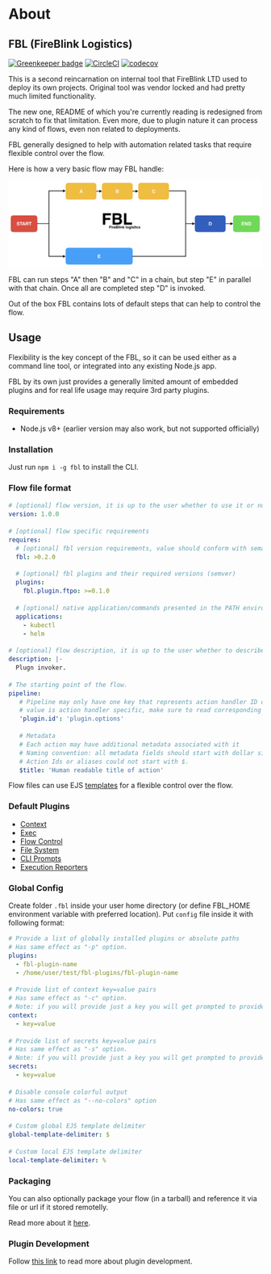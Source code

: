 # About



## FBL \(FireBlink Logistics\)

[![Greenkeeper badge](https://badges.greenkeeper.io/FireBlinkLTD/fbl.svg)](https://greenkeeper.io/) [![CircleCI](https://circleci.com/gh/FireBlinkLTD/fbl.svg?style=svg)](https://circleci.com/gh/FireBlinkLTD/fbl) [![codecov](https://codecov.io/gh/FireBlinkLTD/fbl/branch/master/graph/badge.svg)](https://codecov.io/gh/FireBlinkLTD/fbl)

This is a second reincarnation on internal tool that FireBlink LTD used to deploy its own projects. Original tool was vendor locked and had pretty much limited functionality.

The new one, README of which you're currently reading is redesigned from scratch to fix that limitation. Even more, due to plugin nature it can process any kind of flows, even non related to deployments.

FBL generally designed to help with automation related tasks that require flexible control over the flow.

Here is how a very basic flow may FBL handle:

![Sample Flow](.gitbook/assets/sample_flow.png)

FBL can run steps "A" then "B" and "C" in a chain, but step "E" in parallel with that chain. Once all are completed step "D" is invoked.

Out of the box FBL contains lots of default steps that can help to control the flow.

## Usage

Flexibility is the key concept of the FBL, so it can be used either as a command line tool, or integrated into any existing Node.js app.

FBL by its own just provides a generally limited amount of embedded plugins and for real life usage may require 3rd party plugins.

### Requirements

* Node.js v8+ \(earlier version may also work, but not supported officially\)

### Installation

Just run `npm i -g fbl` to install the CLI.

### Flow file format

```yaml
# [optional] flow version, it is up to the user whether to use it or not
version: 1.0.0

# [optional] flow specific requirements 
requires:
  # [optional] fbl version requirements, value should conform with semantic versioning 
  fbl: >0.2.0

  # [optional] fbl plugins and their required versions (semver)
  plugins: 
    fbl.plugin.ftpo: >=0.1.0

  # [optional] native application/commands presented in the PATH environment variable
  applications:
    - kubectl
    - helm

# [optional] flow description, it is up to the user whether to describe a flow in a human readable way
description: |-
  Plugn invoker.

# The starting point of the flow.
pipeline:
   # Pipeline may only have one key that represents action handler ID or one of its aliases
   # value is action handler specific, make sure to read corresponding documentation first  
   'plugin.id': 'plugin.options'

   # Metadata
   # Each action may have additional metadata associated with it
   # Naming convention: all metadata fields should start with dollar sign - $.
   # Action Ids or aliases could not start with $.   
   $title: 'Human readable title of action'
```

Flow files can use EJS [templates](docs/templates.md) for a flexible control over the flow.

### Default Plugins

* [Context](docs/plugins/context.md)
* [Exec](docs/plugins/exec.md)
* [Flow Control](docs/plugins/flow.md)
* [File System](docs/plugins/fs.md)
* [CLI Prompts](docs/plugins/prompts.md)
* [Execution Reporters](docs/plugins/reporters.md)

### Global Config

Create folder `.fbl` inside your user home directory \(or define FBL\_HOME environment variable with preferred location\). Put `config` file inside it with following format:

```yaml
# Provide a list of globally installed plugins or absolute paths
# Has same effect as "-p" option.
plugins:
  - fbl-plugin-name
  - /home/user/test/fbl-plugins/fbl-plugin-name

# Provide list of context key=value pairs
# Has same effect as "-c" option.
# Note: if you will provide just a key you will get prompted to provide a value each time you invoke the "fbl" cli
context:
  - key=value

# Provide list of secrets key=value pairs
# Has same effect as "-s" option.
# Note: if you will provide just a key you will get prompted to provide a value each time you invoke the "fbl" cli
secrets:
  - key=value

# Disable console colorful output
# Has same effect as "--no-colors" option
no-colors: true

# Custom global EJS template delimiter
global-template-delimiter: $

# Custom local EJS template delimiter
local-template-delimiter: %
```

### Packaging

You can also optionally package your flow \(in a tarball\) and reference it via file or url if it stored remotelly.

Read more about it [here](docs/tarball.md).

### Plugin Development

Follow [this link](https://github.com/FireBlinkLTD/fbl-plugin-template) to read more about plugin development.

